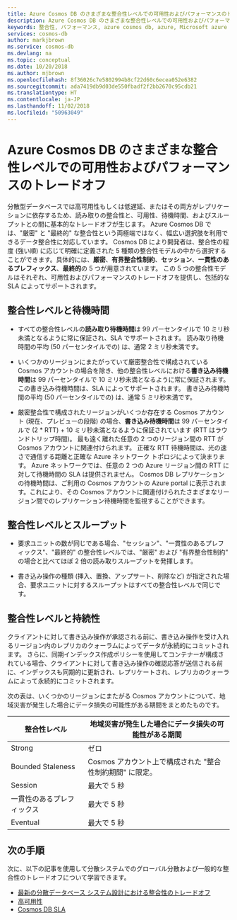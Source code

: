 ```yaml
---
title: Azure Cosmos DB のさまざまな整合性レベルでの可用性およびパフォーマンスのトレードオフ | Microsoft Docs
description: Azure Cosmos DB のさまざまな整合性レベルでの可用性およびパフォーマンスのトレードオフ。
keywords: 整合性, パフォーマンス, azure cosmos db, azure, Microsoft azure
services: cosmos-db
author: markjbrown
ms.service: cosmos-db
ms.devlang: na
ms.topic: conceptual
ms.date: 10/20/2018
ms.author: mjbrown
ms.openlocfilehash: 8f36026c7e5802994b8cf22d60c6ecea052e6382
ms.sourcegitcommit: ada7419db9d03de550fbadf2f2bb2670c95cdb21
ms.translationtype: HT
ms.contentlocale: ja-JP
ms.lasthandoff: 11/02/2018
ms.locfileid: "50963049"
---
```

# <a name="availability-and-performance-tradeoffs-for-various-consistency-levels-in-azure-cosmos-db"></a>Azure Cosmos DB のさまざまな整合性レベルでの可用性およびパフォーマンスのトレードオフ

分散型データベースでは高可用性もしくは低遅延、またはその両方がレプリケーションに依存するため、読み取りの整合性と、可用性、待機時間、およびスループットとの間に基本的なトレードオフが生じます。 Azure Cosmos DB では、"厳密" と "最終的" な整合性という両極端ではなく、幅広い選択肢を利用できるデータ整合性に対応しています。 Cosmos DB により開発者は、整合性の程度 (強い順) に応じて明確に定義された 5 種類の整合性モデルの中から選択することができます。具体的には、**厳密**、**有界整合性制約**、**セッション**、**一貫性のあるプレフィックス**、**最終的**の 5 つが用意されています。 この 5 つの整合性モデルはそれぞれ、可用性およびパフォーマンスのトレードオフを提供し、包括的な SLA によってサポートされます。

## <a name="consistency-levels-and-latency"></a>整合性レベルと待機時間

- すべての整合性レベルの**読み取り待機時間**は 99 パーセンタイルで 10 ミリ秒未満となるように常に保証され、SLA でサポートされます。 読み取り待機時間の平均 (50 パーセンタイルでの) は、通常 2 ミリ秒未満です。

- いくつかのリージョンにまたがっていて厳密整合性で構成されている Cosmos アカウントの場合を除き、他の整合性レベルにおける**書き込み待機時間**は 99 パーセンタイルで 10 ミリ秒未満となるように常に保証されます。 この書き込み待機時間は、SLA によってサポートされます。 書き込み待機時間の平均 (50 パーセンタイルでの) は、通常 5 ミリ秒未満です。

- 厳密整合性で構成されたリージョンがいくつか存在する Cosmos アカウント (現在、プレビューの段階) の場合、**書き込み待機時間**は 99 パーセンタイルで (2 * RTT) + 10 ミリ秒未満となるように保証されています (RTT はラウンドトリップ時間)。 最も遠く離れた任意の 2 つのリージョン間の RTT が Cosmos アカウントに関連付けられます。 正確な RTT 待機時間は、光の速さで通信する距離と正確な Azure ネットワーク トポロジによって決まります。 Azure ネットワークでは、任意の 2 つの Azure リージョン間の RTT に対して待機時間の SLA は提供されません。 Cosmos DB レプリケーションの待機時間は、ご利用の Cosmos アカウントの Azure portal に表示されます。これにより、その Cosmos アカウントに関連付けられたさまざまなリージョン間でのレプリケーション待機時間を監視することができます。

## <a name="consistency-levels-and-throughput"></a>整合性レベルとスループット

- 要求ユニットの数が同じである場合、"セッション"、"一貫性のあるプレフィックス"、"最終的" の整合性レベルでは、"厳密" および "有界整合性制約" の場合と比べてほぼ 2 倍の読み取りスループットを発揮します。

- 書き込み操作の種類 (挿入、置換、アップサート、削除など) が指定された場合、要求ユニットに対するスループットはすべての整合性レベルで同じです。

## <a name="consistency-levels-and-durability"></a>整合性レベルと持続性

クライアントに対して書き込み操作が承認される前に、書き込み操作を受け入れるリージョン内のレプリカのクォーラムによってデータが永続的にコミットされます。 さらに、同期インデックス作成ポリシーを使用してコンテナーが構成されている場合、クライアントに対して書き込み操作の確認応答が送信される前に、インデックスも同期的に更新され、レプリケートされ、レプリカのクォーラムによって永続的にコミットされます。

次の表は、いくつかのリージョンにまたがる Cosmos アカウントについて、地域災害が発生した場合にデータ損失の可能性がある期間をまとめたものです。

| **整合性レベル** | **地域災害が発生した場合にデータ損失の可能性がある期間** |
| - | - |
| Strong | ゼロ |
| Bounded Staleness | Cosmos アカウント上で構成された "整合性制約期間" に限定。 |
| Session | 最大で 5 秒 |
| 一貫性のあるプレフィックス | 最大で 5 秒 |
| Eventual | 最大で 5 秒 |

## <a name="next-steps"></a>次の手順

次に、以下の記事を使用して分散システムでのグローバル分散および一般的な整合性のトレードオフについて学習できます。

* [最新の分散データベース システム設計における整合性のトレードオフ](https://www.computer.org/web/csdl/index/-/csdl/mags/co/2012/02/mco2012020037-abs.html)
* [高可用性](high-availability.md)
* [Cosmos DB SLA](https://azure.microsoft.com/support/legal/sla/cosmos-db/v1_2/)
